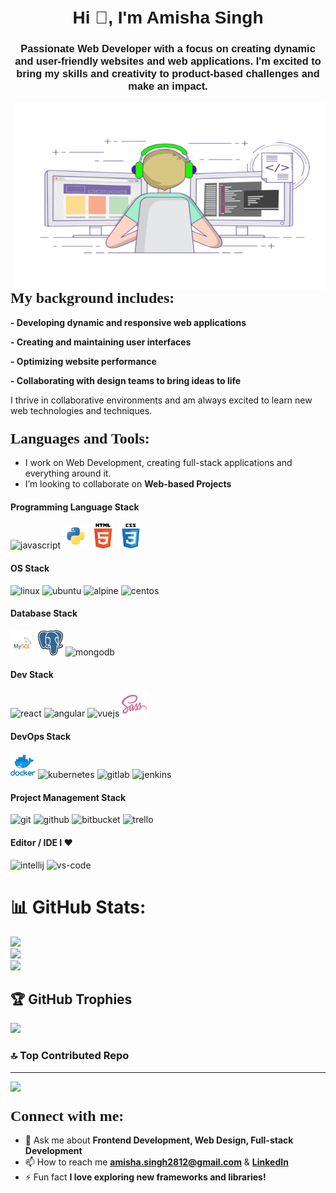 <!-- Header Section -->
<h1 align="center"><font face="Arial">Hi 👋, I'm Amisha Singh</font></h1>
<h3 align="center"><font face="Arial">Passionate Web Developer with a focus on creating dynamic and user-friendly websites and web applications. I'm excited to bring my skills and creativity to product-based challenges and make an impact.</font></h3>

<!-- GIF -->
<img align="right" height="300" width="500" src="https://raw.githubusercontent.com/mikonoid/mikonoid/main/images/gifs/coder3.gif" />

<!-- My background includes -->
<h3 align="left"><font size="+2" face="Verdana">My background includes:</font></h3>

**- Developing dynamic and responsive web applications**

**- Creating and maintaining user interfaces**

**- Optimizing website performance**

**- Collaborating with design teams to bring ideas to life**

I thrive in collaborative environments and am always excited to learn new web technologies and techniques.

<!-- Languages and Tools Section -->
<h3 align="left"><font size="+2" face="Verdana">Languages and Tools:</font></h3>

- I work on Web Development, creating full-stack applications and everything around it.
- I’m looking to collaborate on **Web-based Projects**

#### Programming Language Stack
<p align="left"><img src="https://www.vectorlogo.zone/logos/javascript/javascript-icon.svg" alt="javascript" title="javascript" width="40" height="40"/> <img src="https://raw.githubusercontent.com/github/explore/80688e429a7d4ef2fca1e82350fe8e3517d3494d/topics/python/python.png" alt="python" title="python" width="40" height="40"/> <img src="https://raw.githubusercontent.com/github/explore/master/topics/html/html.png" alt="html" title="html" width="40" height="40"/> <img src="https://raw.githubusercontent.com/github/explore/80688e429a7d4ef2fca1e82350fe8e3517d3494d/topics/css/css.png" alt="css" title="css" width="40" height="40"/></p>

#### OS Stack
<p align="left"><img src="https://brandlogos.net/wp-content/uploads/2020/03/Linux-logo.png" alt="linux" title="linux" width="40" height="40"/> <img src="https://www.vectorlogo.zone/logos/ubuntu/ubuntu-icon.svg" alt="ubuntu" title="ubuntu" width="40" height="40"/> <img src="https://www.vectorlogo.zone/logos/alpinelinux/alpinelinux-icon.svg" alt="alpine" title="alpine" width="40" height="40"/> <img src="https://www.vectorlogo.zone/logos/centos/centos-icon.svg" alt="centos" title="centos" width="40" height="40"/></p>

#### Database Stack
<p align="left"><img src="https://raw.githubusercontent.com/github/explore/80688e429a7d4ef2fca1e82350fe8e3517d3494d/topics/mysql/mysql.png" alt="mysql" title="mysql" width="40" height="40"/> <img src="https://raw.githubusercontent.com/github/explore/80688e429a7d4ef2fca1e82350fe8e3517d3494d/topics/postgresql/postgresql.png" alt="postgresql" title="postgresql" width="40" height="40"/> <img src="https://www.vectorlogo.zone/logos/mongodb/mongodb-icon.svg" alt="mongodb" title="mongodb" width="40" height="40"/></p>

#### Dev Stack
<p align="left"><img src="https://raw.githubusercontent.com/vscode-icons/vscode-icons/72101ee333eca9219ac9a7c14d4834eef8e4c64b/icons/file_type_react.svg" alt="react" title="react" width="40" height="40"/> <img src="https://www.vectorlogo.zone/logos/angular/angular-icon.svg" alt="angular" title="angular" width="40" height="40"/> <img src="https://www.vectorlogo.zone/logos/vuejs/vuejs-icon.svg" alt="vuejs" title="vuejs" width="40" height="40"/> <img src="https://raw.githubusercontent.com/github/explore/80688e429a7d4ef2fca1e82350fe8e3517d3494d/topics/sass/sass.png" alt="sass" title="sass" width="40" height="40"/></p>

#### DevOps Stack
<p align="left"><img src="https://raw.githubusercontent.com/github/explore/80688e429a7d4ef2fca1e82350fe8e3517d3494d/topics/docker/docker.png" alt="docker" title="docker" width="40" height="40"/> <img src="https://www.vectorlogo.zone/logos/kubernetes/kubernetes-icon.svg" alt="kubernetes" title="kubernetes" width="40" height="40"/> <img src="https://www.vectorlogo.zone/logos/gitlab/gitlab-icon.svg" alt="gitlab" title="gitlab" width="40" height="40"/> <img src="https://www.vectorlogo.zone/logos/jenkins/jenkins-icon.svg" alt="jenkins" title="jenkins" width="40" height="40"/></p>

#### Project Management Stack
<p align="left"><img src="https://www.vectorlogo.zone/logos/git-scm/git-scm-icon.svg" alt="git" title="git" width="40" height="40"/> <img src="https://www.vectorlogo.zone/logos/github/github-icon.svg" alt="github" title="github" width="40" height="40"/> <img src="https://www.vectorlogo.zone/logos/bitbucket/bitbucket-icon.svg" alt="bitbucket" title="bitbucket" width="40" height="40"/> <img src="https://www.vectorlogo.zone/logos/trello/trello-icon.svg" alt="trello" title="trello" width="40" height="40"/></p>

#### Editor / IDE I ❤️
<p align="left"><img src="https://cdn.worldvectorlogo.com/logos/intellij-idea-1.svg" alt="intellij" title="intellij" width="40" height="40"/> <img src="https://www.vectorlogo.zone/logos/visualstudio_code/visualstudio_code-icon.svg" alt="vs-code" title="vs-code" width="40" height="40"/></p>

# 📊 GitHub Stats:
![](https://github-readme-stats.vercel.app/api?username=amishasingh28&theme=dark&hide_border=false&include_all_commits=false&count_private=false)<br/>
![](https://github-readme-streak-stats.herokuapp.com/?user=amishasingh28&theme=dark&hide_border=false)<br/>
![](https://github-readme-stats.vercel.app/api/top-langs/?username=amishasingh28&theme=dark&hide_border=false&include_all_commits=false&count_private=false&layout=compact)

## 🏆 GitHub Trophies
![](https://github-profile-trophy.vercel.app/?username=amishasingh28&theme=radical&no-frame=false&no-bg=true&margin-w=4)

### 🔝 Top Contributed Repo
<!--![](https://github-contributor-stats.vercel.app/api?username=amishasingh28&limit=5&theme=dark&combine_all_yearly_contributions=true) -->

---
[![](https://visitcount.itsvg.in/api?id=amishasingh28&icon=0&color=0)](https://visitcount.itsvg.in) 

<!-- Contact Section -->
<h3 align="left"><font size="+2" face="Verdana">Connect with me:</font></h3>
<p align="left">
</p>

- 💬 Ask me about **Frontend Development, Web Design, Full-stack Development**
- 📫 How to reach me **[amisha.singh2812@gmail.com](mailto:amisha.singh2812@gmail.com)** & **[LinkedIn](https://www.linkedin.com/in/amisha-singh-6415702a7/)**
- ⚡ Fun fact **I love exploring new frameworks and libraries!**

